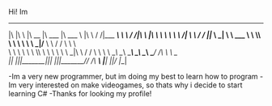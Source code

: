 Hi! Im

 ___  __    ________  ________   _______      ___    ___ _________   
|\  \|\  \ |\   __  \|\   ___  \|\  ___ \    |\  \  /  /|\___   ___\ 
\ \  \/  /|\ \  \|\  \ \  \\ \  \ \   __/|   \ \  \/  / ||___ \  \_| 
 \ \   ___  \ \  \\\  \ \  \\ \  \ \  \_|/__  \ \    / /     \ \  \  
  \ \  \\ \  \ \  \\\  \ \  \\ \  \ \  \_|\ \  /     \/       \ \  \ 
   \ \__\\ \__\ \_______\ \__\\ \__\ \_______\/  /\   \        \ \__\
    \|__| \|__|\|_______|\|__| \|__|\|_______/__/ /\ __\        \|__|
                                             |__|/ \|__|             
                                                                     
-Im a very new programmer, but im doing my best to learn how to program
-Im very interested on make videogames, so thats why i decide to start learning C#
-Thanks for looking my profile! 
